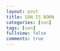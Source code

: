 ```yaml
---
layout: post
title: SON IS BORN
categories: [son]
tags: [son]
fullview: false
comments: true
---
```




